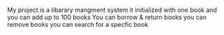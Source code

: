My project is a libarary mangment system
it initialized with one book and you can add up to 100 books
You can borrow & return books
you can remove books
you can search for a specfic book
